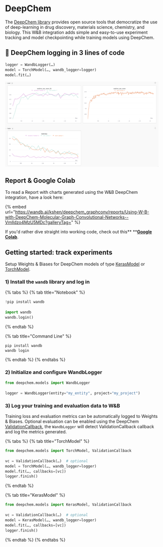 # DeepChem

The [DeepChem library](https://github.com/deepchem/deepchem) provides open source tools that democratize the use of deep-learning in drug discovery, materials science, chemistry, and biology. This W\&B integration adds simple and easy-to-use experiment tracking and model checkpointing  while training models using DeepChem.

## 🧪 DeepChem logging in 3 lines of code

```python
logger = WandbLogger(…)
model = TorchModel(…, wandb_logger=logger)
model.fit(…)
```

![](../../../.gitbook/assets/cd.png)

## Report & Google Colab

To read a Report with charts generated using the W\&B DeepChem integration, have a look here:

{% embed url="https://wandb.ai/kshen/deepchem_graphconv/reports/Using-W-B-with-DeepChem-Molecular-Graph-Convolutional-Networks--Vmlldzo4MzU5MDc?galleryTag=" %}

If you'd rather dive straight into working code, check out this** **[**Google Colab**](https://colab.research.google.com/github/wandb/examples/blob/master/colabs/deepchem/W%26B_x_DeepChem.ipynb).

## Getting started: track experiments

Setup Weights & Biases for DeepChem models of type [KerasModel](https://deepchem.readthedocs.io/en/latest/api_reference/models.html#keras-models) or [TorchModel](https://deepchem.readthedocs.io/en/latest/api_reference/models.html#pytorch-models).

### **1) Install the `wandb` library and log in**

{% tabs %}
{% tab title="Notebook" %}
```python
!pip install wandb

import wandb
wandb.login()
```
{% endtab %}

{% tab title="Command Line" %}
```
pip install wandb
wandb login
```
{% endtab %}
{% endtabs %}

### 2) Initialize and configure WandbLogger

```python
from deepchem.models import WandbLogger 

logger = WandbLogger(entity="my_entity", project="my_project")
```

### **3) Log your training and evaluation data to W\&B**

Training loss and evaluation metrics can be automatically logged to Weights & Biases. Optional evaluation can be enabled using the DeepChem [ValidationCallback](https://github.com/deepchem/deepchem/blob/master/deepchem/models/callbacks.py), the `WandbLogger` will detect ValidationCallback callback and log the metrics generated.

{% tabs %}
{% tab title="TorchModel" %}
```python
from deepchem.models import TorchModel, ValidationCallback

vc = ValidationCallback(…)  # optional
model = TorchModel(…, wandb_logger=logger)
model.fit(…, callbacks=[vc]) 
logger.finish()
```
{% endtab %}

{% tab title="KerasModel" %}
```python
from deepchem.models import KerasModel, ValidationCallback

vc = ValidationCallback(…)  # optional
model = KerasModel(…, wandb_logger=logger)
model.fit(…, callbacks=[vc])
logger.finish()
```
{% endtab %}
{% endtabs %}

